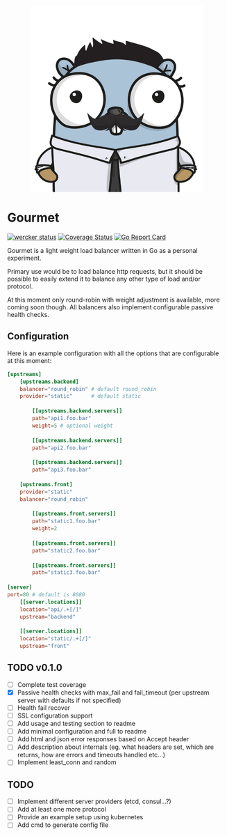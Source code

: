 <p align="center">
<img src="docs/img/logo.png" alt="Gourmet" title="Gourmet" width="400" />
</p>

# Gourmet
[![wercker status](https://app.wercker.com/status/949708198ad9641d1d0ba724528173f5/s/master "wercker status")](https://app.wercker.com/project/byKey/949708198ad9641d1d0ba724528173f5)
[![Coverage Status](https://coveralls.io/repos/github/tonto/gourmet/badge.svg?branch=)](https://coveralls.io/github/tonto/gourmet?branch=)
[![Go Report Card](https://goreportcard.com/badge/github.com/tonto/gourmet)](https://goreportcard.com/report/github.com/tonto/gourmet)

Gourmet is a light weight load balancer written in Go as a personal experiment.

Primary use would be to load balance http requests, but it should be possible to 
easily extend it to balance any other type of load and/or protocol.

At this moment only round-robin with weight adjustment is available, more coming soon though.
All balancers also implement configurable passive health checks.

## Configuration
Here is an example configuration with all the options that are configurable at this moment:

```toml
[upstreams]
    [upstreams.backend]
    balancer="round_robin" # default round_robin 
    provider="static"      # default static

        [[upstreams.backend.servers]]
        path="api1.foo.bar"
        weight=5 # optional weight

        [[upstreams.backend.servers]]
        path="api2.foo.bar"

        [[upstreams.backend.servers]]
        path="api3.foo.bar"

    [upstreams.front]
    provider="static"
    balancer="round_robin"

        [[upstreams.front.servers]]
        path="static1.foo.bar"
        weight=2    

        [[upstreams.front.servers]]
        path="static2.foo.bar"

        [[upstreams.front.servers]]
        path="static3.foo.bar"

[server]
port=80 # default is 8080
    [[server.locations]]
    location="api/.+[/]"
    upstream="backend"

    [[server.locations]]
    location="static/.+[/]"
    upstream="front"
```

## TODO v0.1.0
- [ ] Complete test coverage
- [x] Passive health checks with max_fail and fail_timeout (per upstream server with defaults if not specified)
- [ ] Health fail recover
- [ ] SSL configuration support
- [ ] Add usage and testing section to readme
- [ ] Add minimal configuration and full to readme
- [ ] Add html and json error responses based on Accept header
- [ ] Add description about internals (eg. what headers are set, which are returns, how are errors and timeouts handled etc...)
- [ ] Implement least_conn and random 

## TODO
- [ ] Implement different server providers (etcd, consul...?)
- [ ] Add at least one more protocol 
- [ ] Provide an example setup using kubernetes
- [ ] Add cmd to generate config file
